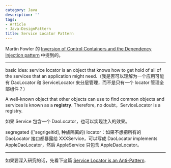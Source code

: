 ```yaml
---
category: Java
description: ''
tags:
- Article
- Java-DesignPattern
title: Service Locator Pattern
---
```


Martin Fowler 的 [Inversion of Control Containers and the Dependency Injection pattern](http://martinfowler.com/articles/injection.html) 中提到的。

-----

basic idea: service locator is an object that knows how to get hold of all of the services that an application might need.（我是否可以理解为一个应用可能有 DaoLocator 和 ServiceLocator 来分层管理，而不是只有一个 locator 管理全部组件？）

A well-known object that other objects can use to find common objects and services is known as a **registry**. Therefore, no doubt，ServiceLocator is a registry.

如果 Service 包含一个 DaoLocator，也可以实现注入的效果。

segregated (['segrigeitid], 种族隔离的) locator：如果不想把所有的 DaoLocator 接口都暴露给 XXXService，可以写成 DaoLocator implements AppleDaoLocator，然后 AppleService 只包含 AppleDaoLocator。

-----

如果要深入研究的话，先看下这篇 [Service Locator is an Anti-Pattern](http://blog.ploeh.dk/2010/02/03/ServiceLocatorisanAnti-Pattern).